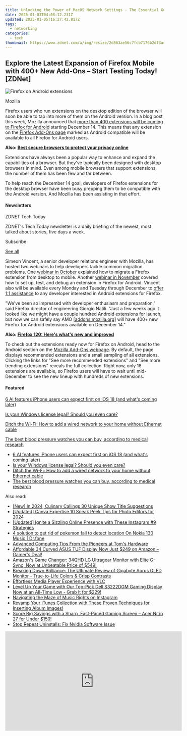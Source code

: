 ```yaml
---
title: Unlocking the Power of MacOS Network Settings - The Essential Guide You're Missing!
date: 2025-01-03T04:08:12.231Z
updated: 2025-01-05T16:27:42.817Z
tags:
  - networking
categories:
  - tech
thumbnail: https://www.zdnet.com/a/img/resize/2d863ae56c7fcb7176b2df3ac2c827675c85c27d/2023/05/25/9f8ba9d5-e057-4d0b-b521-6855fb81cbc2/gettyimages-1399695296.jpg?width=278&height=156&fit=crop&auto=webp
---
```


## Explore the Latest Expansion of Firefox Mobile with 400+ New Add-Ons – Start Testing Today![ZDNet]

![Firefox on Android extensions](https://www.zdnet.com/a/img/resize/b19844522b77e323d11ec233dd74126f062e7181/2023/11/30/462b24c3-28ed-4c5b-89fc-738450bf9e10/figure-top-firefox-for-android-to-get-more-than-400-new-extensions-in-december.jpg?auto=webp&width=1280)

Mozilla

Firefox users who run extensions on the desktop edition of the browser will soon be able to tap into more of them on the Android version. In a blog post this week, Mozilla announced that [more than 400 extensions will be coming to Firefox for Android](https://blog.mozilla.org/addons/2023/11/28/open-extensions-on-firefox-for-android-debut-december-14-but-you-can-get-a-sneak-peek-today/) starting December 14\. This means that any extension on the [Firefox Add-Ons page](https://addons.mozilla.org/en-US/android/) marked as Android compatible will be available to all Firefox for Android users.

**Also: [Best secure browsers to protect your privacy online](https://www.zdnet.com/article/best-browser-for-privacy/)**

Extensions have always been a popular way to enhance and expand the capabilities of a browser. But they've typically been designed with desktop browsers in mind. Even among mobile browsers that support extensions, the number of them has been few and far between.

To help reach the December 14 goal, developers of Firefox extensions for the desktop browser have been busy prepping them to be compatible with the Android version. And Mozilla has been assisting in that effort.

#### Newsletters

ZDNET Tech Today

ZDNET's Tech Today newsletter is a daily briefing of the newest, most talked about stories, five days a week.

 Subscribe

[See all](https://www.zdnet.com/newsletters/)

Simeon Vincent, a senior developer relations engineer with Mozilla, has hosted two webinars to help developers tackle common migration problems. One [webinar in October](https://www.youtube.com/watch?v=HN6AAIQrs%5FQ) explained how to migrate a Firefox extension from desktop to mobile. Another [webinar in November](https://www.linkedin.com/events/7123393225486159872/about/) covered how to set up, test, and debug an extension in Firefox for Android. Vincent also will be available every Monday and Tuesday through December to [offer 1:1 assistance](https://extensionworkshop.com/community/#office-hours) to any developer interested in Android extensions for Firefox. 

"We've been so impressed with developer enthusiasm and preparation," said Firefox director of engineering Giorgio Natili. "Just a few weeks ago it looked like we might have a couple hundred Android extensions for launch, but now we can safely say AMO \[[addons.mozilla.org](https://addons.mozilla.org/en-US/firefox/)\] will have 400+ new Firefox for Android extensions available on December 14."

**Also: [Firefox 120: Here's what's new and improved](https://www.zdnet.com/article/firefox-120-will-be-available-to-download-tomorrow-heres-whats-new-and-improved/)**

To check out the extensions ready now for Firefox on Android, head to the Android section on the [Mozilla Add-Ons webpage](https://addons.mozilla.org/en-US/android/). By default, the page displays recommended extensions and a small sampling of all extensions. Clicking the links for "See more recommended extensions" and "See more trending extensions" reveals the full collection. Right now, only 18 extensions are available, so Firefox users will have to wait until mid-December to see the new lineup with hundreds of new extensions.

#### Featured

[6 AI features iPhone users can expect first on iOS 18 (and what's coming later)](https://www.zdnet.com/article/6-ai-features-iphone-users-can-expect-first-on-ios-18-and-whats-coming-later/ "6 AI features iPhone users can expect first on iOS 18 (and what's coming later)")

[Is your Windows license legal? Should you even care?](https://www.zdnet.com/article/is-your-windows-license-legal-should-you-even-care/ "Is your Windows license legal? Should you even care?")

[Ditch the Wi-Fi: How to add a wired network to your home without Ethernet cable](https://www.zdnet.com/article/ditch-the-wi-fi-how-to-add-a-wired-network-to-your-home-without-ethernet-cable/ "Ditch the Wi-Fi: How to add a wired network to your home without Ethernet cable")

[The best blood pressure watches you can buy, according to medical research](https://www.zdnet.com/article/best-blood-pressure-watch/ "The best blood pressure watches you can buy, according to medical research")

* [6 AI features iPhone users can expect first on iOS 18 (and what's coming later)](https://www.zdnet.com/article/6-ai-features-iphone-users-can-expect-first-on-ios-18-and-whats-coming-later/ "6 AI features iPhone users can expect first on iOS 18 (and what's coming later)")
* [Is your Windows license legal? Should you even care?](https://www.zdnet.com/article/is-your-windows-license-legal-should-you-even-care/ "Is your Windows license legal? Should you even care?")
* [Ditch the Wi-Fi: How to add a wired network to your home without Ethernet cable](https://www.zdnet.com/article/ditch-the-wi-fi-how-to-add-a-wired-network-to-your-home-without-ethernet-cable/ "Ditch the Wi-Fi: How to add a wired network to your home without Ethernet cable")
* [The best blood pressure watches you can buy, according to medical research](https://www.zdnet.com/article/best-blood-pressure-watch/ "The best blood pressure watches you can buy, according to medical research")

<ins class="adsbygoogle"
     style="display:block"
     data-ad-format="autorelaxed"
     data-ad-client="ca-pub-7571918770474297"
     data-ad-slot="1223367746"></ins>

<ins class="adsbygoogle"
     style="display:block"
     data-ad-client="ca-pub-7571918770474297"
     data-ad-slot="8358498916"
     data-ad-format="auto"
     data-full-width-responsive="true"></ins>

<span class="atpl-alsoreadstyle">Also read:</span>
<div><ul>
<li><a href="https://facebook-video-footage.techidaily.com/new-in-2024-culinary-callings-30-unique-show-title-suggestions/"><u>[New] In 2024, Culinary Callings 30 Unique Show Title Suggestions</u></a></li>
<li><a href="https://article-knowledge.techidaily.com/updated-canva-expertise-10-sneak-peek-tips-for-photo-editors-for-2024/"><u>[Updated] Canva Expertise 10 Sneak Peek Tips for Photo Editors for 2024</u></a></li>
<li><a href="https://some-knowledge.techidaily.com/updated-ignite-a-sizzling-online-presence-with-these-instagram-9-strategies/"><u>[Updated] Ignite a Sizzling Online Presence with These Instagram #9 Strategies</u></a></li>
<li><a href="https://android-pokemon-go.techidaily.com/4-solution-to-get-rid-of-pokemon-fail-to-detect-location-on-nokia-130-music-drfone-by-drfone-virtual-android/"><u>4 solution to get rid of pokemon fail to detect location On Nokia 130 Music | Dr.fone</u></a></li>
<li><a href="https://hardware-reviews.techidaily.com/advanced-computing-tips-from-the-pioneers-at-toms-hardware/"><u>Advanced Computing Tips From the Pioneers at Tom's Hardware</u></a></li>
<li><a href="https://hardware-reviews.techidaily.com/affordable-34-curved-asus-tuf-display-now-just-249-on-amazon-gamers-deal/"><u>Affordable 34 Curved ASUS TUF Display Now Just $249 on Amazon – Gamer's Deal!</u></a></li>
<li><a href="https://hardware-reviews.techidaily.com/1723862838482-amazons-game-changer-34qhd-lg-ultragear-monitor-with-elite-g-sync-now-at-unbeatable-price-of-549/"><u>Amazon's Game Changer: 34QHD LG Ultragear Monitor with Elite G-Sync, Now at Unbeatable Price of $549!</u></a></li>
<li><a href="https://hardware-reviews.techidaily.com/breaking-down-brilliance-the-ultimate-review-of-gigabyte-aorus-oled-monitor-true-to-life-colors-and-crisp-contrasts/"><u>Breaking Down Brilliance: The Ultimate Review of Gigabyte Aorus OLED Monitor - True-to-Life Colors & Crisp Contrasts</u></a></li>
<li><a href="https://data-wizards.techidaily.com/effortless-media-player-experience-with-vlc/"><u>Effortless Media Player Experience with VLC</u></a></li>
<li><a href="https://hardware-reviews.techidaily.com/1723862841548-level-up-your-game-with-our-top-pick-dell-s3222dgm-gaming-display-now-at-an-all-time-low-grab-it-for-229/"><u>Level Up Your Game with Our Top-Pick Dell S3222DGM Gaming Display Now at an All-Time Low - Grab It for $229!</u></a></li>
<li><a href="https://extra-information.techidaily.com/navigating-the-maze-of-music-rights-on-instagram/"><u>Navigating the Maze of Music Rights on Instagram</u></a></li>
<li><a href="https://app-tips.techidaily.com/1723620278349-revamp-your-itunes-collection-with-these-proven-techniques-for-inserting-album-images/"><u>Revamp Your iTunes Collection with These Proven Techniques for Inserting Album Images!</u></a></li>
<li><a href="https://hardware-reviews.techidaily.com/1723862838906-score-big-savings-with-a-sharp-fast-paced-gaming-screen-acer-nitro-27-for-under-150/"><u>Score Big Savings with a Sharp, Fast-Paced Gaming Screen – Acer Nitro 27 for Under $150!</u></a></li>
<li><a href="https://driver-error.techidaily.com/stop-repeat-uninstalls-fix-nvidia-software-issue/"><u>Stop Repeat Uninstalls: Fix Nvidia Software Issue</u></a></li>
</ul></div>

<!-- affiliate ads begin -->
<iframe width="560" height="315" src="https://www.youtube.com/embed/LlVkEwpjKKo?si=hXi-mchMaJvbnIzM" title="YouTube video player" frameborder="0" allow="accelerometer; autoplay; clipboard-write; encrypted-media; gyroscope; picture-in-picture; web-share" referrerpolicy="strict-origin-when-cross-origin" allowfullscreen></iframe>
<!-- affiliate ads end -->

